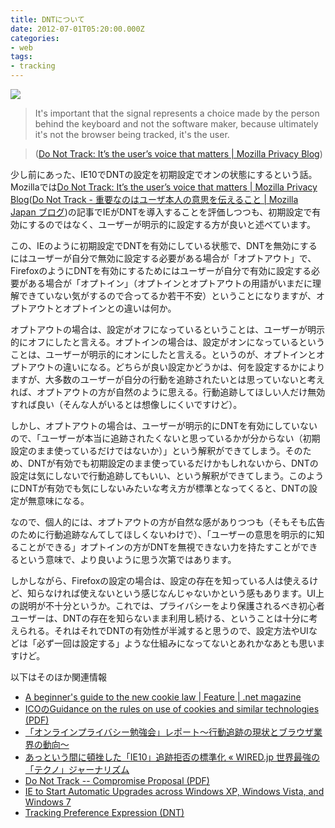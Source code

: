 ```yaml
---
title: DNTについて
date: 2012-07-01T05:20:00.000Z
categories:
- web
tags:
- tracking
---
```

![](http://farm8.staticflickr.com/7276/7476633588_616b9eeb33_z.jpg)

> It's important that the signal represents a choice made by the person behind the keyboard and not the software maker, because ultimately it's not the browser being tracked, it's the user.  

<!-- more -->
> ([Do Not Track: It’s the user’s voice that matters | Mozilla Privacy Blog](http://blog.mozilla.org/privacy/2012/05/31/do-not-track-its-the-users-voice-that-matters/))

少し前にあった、IE10でDNTの設定を初期設定でオンの状態にするという話。Mozillaでは[Do Not Track: It’s the user’s voice that matters | Mozilla Privacy Blog](http://blog.mozilla.org/privacy/2012/05/31/do-not-track-its-the-users-voice-that-matters/)([Do Not Track - 重要なのはユーザ本人の意思を伝えること | Mozilla Japan ブログ](http://mozilla.jp/blog/entry/9462/))の記事でIEがDNTを導入することを評価しつつも、初期設定で有効にするのではなく、ユーザーが明示的に設定する方が良いと述べています。

この、IEのように初期設定でDNTを有効にしている状態で、DNTを無効にするにはユーザーが自分で無効に設定する必要がある場合が「オプトアウト」で、FirefoxのようにDNTを有効にするためにはユーザーが自分で有効に設定する必要がある場合が「オプトイン」（オプトインとオプトアウトの用語がいまだに理解できていない気がするので合ってるか若干不安）ということになりますが、オプトアウトとオプトインとの違いは何か。

オプトアウトの場合は、設定がオフになっているということは、ユーザーが明示的にオフにしたと言える。オプトインの場合は、設定がオンになっているということは、ユーザーが明示的にオンにしたと言える。というのが、オプトインとオプトアウトの違いになる。どちらが良い設定かどうかは、何を設定するかによりますが、大多数のユーザーが自分の行動を追跡されたいとは思っていないと考えれば、オプトアウトの方が自然のように思える。行動追跡してほしい人だけ無効すれば良い（そんな人がいるとは想像しにくいですけど）。

しかし、オプトアウトの場合は、ユーザーが明示的にDNTを有効にしていないので、「ユーザーが本当に追跡されたくないと思っているかが分からない（初期設定のまま使っているだけではないか）」という解釈ができてしまう。そのため、DNTが有効でも初期設定のまま使っているだけかもしれないから、DNTの設定は気にしないで行動追跡してもいい、という解釈ができてしまう。このようにDNTが有効でも気にしないみたいな考え方が標準となってくると、DNTの設定が無意味になる。

なので、個人的には、オプトアウトの方が自然な感がありつつも（そもそも広告のために行動追跡なんてしてほしくないわけで）、「ユーザーの意思を明示的に知ることができる」オプトインの方がDNTを無視できない力を持たすことができるという意味で、より良いように思う次第ではあります。

しかしながら、Firefoxの設定の場合は、設定の存在を知っている人は使えるけど、知らなければ使えないという感じなんじゃないかという感もあります。UI上の説明が不十分というか。これでは、プライバシーをより保護されるべき初心者ユーザーは、DNTの存在を知らないまま利用し続ける、ということは十分に考えられる。それはそれでDNTの有効性が半減すると思うので、設定方法やUIなどは「必ず一回は設定する」ような仕組みになってないとあれかなあとも思いますけど。

以下はそのほか関連情報

*   [A beginner's guide to the new cookie law | Feature | .net magazine](http://www.netmagazine.com/features/beginners-guide-new-cookie-law?utm_source=feedburner&utm_medium=feed&utm_campaign=Feed&#x25;3A+net&#x25;2Ftopstories+&#x25;28.net+&#x25;29)
*   [ICOのGuidance on the rules on use of cookies and similar technologies (PDF)](http://www.ico.gov.uk/for_organisations/privacy_and_electronic_communications/the_guide/~/media/documents/library/Privacy_and_electronic/Practical_application/cookies_guidance_v3.ashx)
*   [「オンラインプライバシー勉強会」レポート〜行動追跡の現状とブラウザ業界の動向〜](http://mozilla.jp/events/2012/privacy-workshop-1/)
*   [あっという間に頓挫した「IE10」追跡拒否の標準化 « WIRED.jp 世界最強の「テクノ」ジャーナリズム](http://wired.jp/2012/06/11/ie-10&#x25;E2&#x25;80&#x25;B2s-&#x25;E2&#x25;80&#x25;98do-not-track&#x25;E2&#x25;80&#x25;99-default-dies-quick-death/)
*   [Do Not Track -- Compromise Proposal (PDF)](http://www.wired.com/images_blogs/threatlevel/2012/06/compromise-proposal-pde-tl-jm.pdf)
*   [IE to Start Automatic Upgrades across Windows XP, Windows Vista, and Windows 7](http://windowsteamblog.com/ie/b/ie/archive/2011/12/15/ie-to-start-automatic-upgrades-across-windows-xp-windows-vista-and-windows-7.aspx)
*   [Tracking Preference Expression (DNT)](http://www.w3.org/2011/tracking-protection/drafts/tracking-dnt.html#determining)
